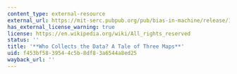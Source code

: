 ```yaml
---
content_type: external-resource
external_url: https://mit-serc.pubpub.org/pub/bias-in-machine/release/1?readingCollection=40dca7f1
has_external_license_warning: true
license: https://en.wikipedia.org/wiki/All_rights_reserved
status: ''
title: '**Who Collects the Data? A Tale of Three Maps**'
uid: f453bf58-3954-4c5b-8df8-3a6544a8ed25
wayback_url: ''
---
```

